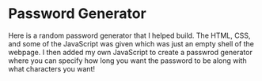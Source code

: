 # Password Generator
Here is a random password generator that I helped build. The HTML, CSS, and some of the JavaScript was given which was just an empty shell of the webpage. I then added my own JavaScript to create a passwrod generator where you can specify how long you want the password to be along with what characters you want!
